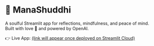 # 🌸 ManaShuddhi

A soulful Streamlit app for reflections, mindfulness, and peace of mind.  
Built with love 💖 and powered by OpenAI.

👉 Live App: [(link will appear once deployed on Streamlit Cloud)](https://manashuddhi.streamlit.app/)
